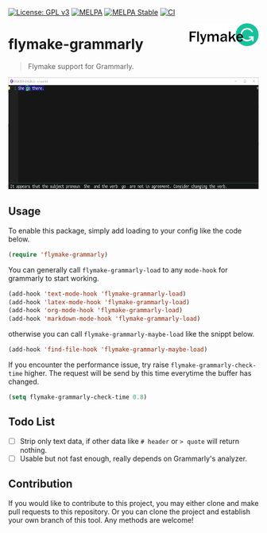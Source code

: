 [![License: GPL v3](https://img.shields.io/badge/License-GPL%20v3-blue.svg)](https://www.gnu.org/licenses/gpl-3.0)
[![MELPA](https://melpa.org/packages/flymake-grammarly-badge.svg)](https://melpa.org/#/flymake-grammarly)
[![MELPA Stable](https://stable.melpa.org/packages/flymake-grammarly-badge.svg)](https://stable.melpa.org/#/flymake-grammarly)
[![CI](https://github.com/emacs-grammarly/flymake-grammarly/actions/workflows/test.yml/badge.svg)](https://github.com/emacs-grammarly/flymake-grammarly/actions/workflows/test.yml)

<img align="right" src="./etc/logo.png" with="138" height="46">

# flymake-grammarly
> Flymake support for Grammarly.

<p align="center">
  <img src="./etc/screenshot.png" width="629" height="225"/>
<p>

## Usage

To enable this package, simply add loading to your config like the code below.

```el
(require 'flymake-grammarly)
```

You can generally call `flymake-grammarly-load` to any `mode-hook` for
grammarly to start working.

```el
(add-hook 'text-mode-hook 'flymake-grammarly-load)
(add-hook 'latex-mode-hook 'flymake-grammarly-load)
(add-hook 'org-mode-hook 'flymake-grammarly-load)
(add-hook 'markdown-mode-hook 'flymake-grammarly-load)
```

otherwise you can call `flymake-grammarly-maybe-load` like the snippt below.

```el
(add-hook 'find-file-hook 'flymake-grammarly-maybe-load)
```

If you encounter the performance issue, try raise `flymake-grammarly-check-time` higher.
The request will be send by this time everytime the buffer has changed.

```el
(setq flymake-grammarly-check-time 0.8)
```

## Todo List

- [ ] Strip only text data, if other data like `# header` or `> quote` will return nothing.
- [ ] Usable but not fast enough, really depends on Grammarly's analyzer.

## Contribution

If you would like to contribute to this project, you may either
clone and make pull requests to this repository. Or you can
clone the project and establish your own branch of this tool.
Any methods are welcome!
